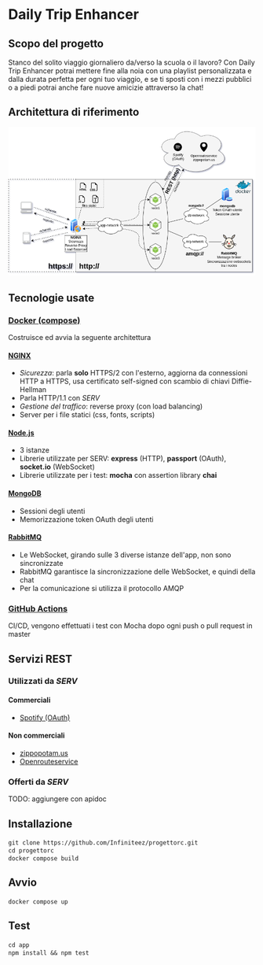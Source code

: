 # Daily Trip Enhancer
## Scopo del progetto
Stanco del solito viaggio giornaliero da/verso la scuola o il lavoro? Con Daily Trip Enhancer potrai mettere fine alla noia con una playlist personalizzata e dalla durata perfetta per ogni tuo viaggio, e se ti sposti con i mezzi pubblici o a piedi potrai anche fare nuove amicizie attraverso la chat!
## Architettura di riferimento
![Architettura](architettura.png)
## Tecnologie usate
### [Docker (compose)](https://www.docker.com/)
Costruisce ed avvia la seguente architettura
#### [NGINX](https://www.nginx.com/)
- *Sicurezza*: parla **solo** HTTPS/2 con l'esterno, aggiorna da connessioni HTTP a HTTPS, usa certificato self-signed con scambio di chiavi Diffie-Hellman
- Parla HTTP/1.1 con *SERV*
- *Gestione del traffico*: reverse proxy (con load balancing)
- Server per i file statici (css, fonts, scripts)
#### [Node.js](https://nodejs.org/)
- 3 istanze
- Librerie utilizzate per SERV: **express** (HTTP), **passport** (OAuth), **socket.io** (WebSocket)
- Librerie utilizzate per i test: **mocha** con assertion library **chai**
#### [MongoDB](https://www.mongodb.com/)
- Sessioni degli utenti
- Memorizzazione token OAuth degli utenti
#### [RabbitMQ](https://www.rabbitmq.com/)
- Le WebSocket, girando sulle 3 diverse istanze dell'app, non sono sincronizzate
- RabbitMQ garantisce la sincronizzazione delle WebSocket, e quindi della chat
- Per la comunicazione si utilizza il protocollo AMQP
### [GitHub Actions](https://github.com/features/actions)
CI/CD, vengono effettuati i test con Mocha dopo ogni push o pull request in master

## Servizi REST
### Utilizzati da *SERV*
#### Commerciali
- [Spotify (OAuth)](https://developer.spotify.com/)
#### Non commerciali
- [zippopotam.us](https://www.zippopotam.us/)
- [Openrouteservice](https://openrouteservice.org/)
### Offerti da *SERV*
TODO: aggiungere con apidoc
## Installazione
```console
git clone https://github.com/Infiniteez/progettorc.git
cd progettorc
docker compose build
```
## Avvio
```console
docker compose up
```
## Test
```console
cd app
npm install && npm test
```
